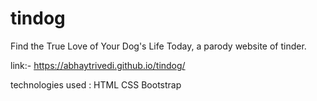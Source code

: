# tindog

Find the True Love of Your Dog's Life Today, a parody website of tinder.

link:- https://abhaytrivedi.github.io/tindog/

technologies used : HTML CSS Bootstrap
